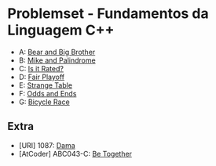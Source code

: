 # Problemset - Fundamentos da Linguagem C++
  * A: [Bear and Big Brother](https://codeforces.com/group/G19ss2enIt/contest/332236/problem/A)
  * B: [Mike and Palindrome](https://codeforces.com/group/G19ss2enIt/contest/332236/problem/B)
  * C: [Is it Rated?](https://codeforces.com/group/G19ss2enIt/contest/332236/problem/C)
  * D: [Fair Playoff](https://codeforces.com/group/G19ss2enIt/contest/332236/problem/D)
  * E: [Strange Table](https://codeforces.com/group/G19ss2enIt/contest/332236/problem/E)
  * F: [Odds and Ends](https://codeforces.com/group/G19ss2enIt/contest/332236/problem/F)
  * G: [Bicycle Race](https://codeforces.com/group/G19ss2enIt/contest/332236/problem/G)

## Extra
  * [URI] 1087: [Dama](https://www.urionlinejudge.com.br/judge/pt/problems/view/1087)
  * [AtCoder] ABC043-C: [Be Together](https://atcoder.jp/contests/abc043/tasks/arc059_a)
